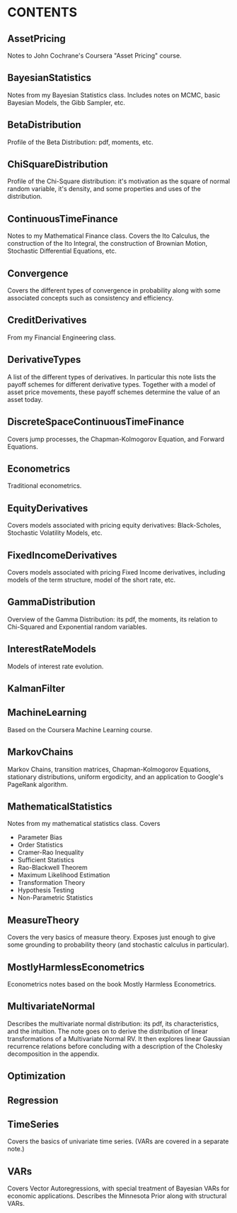 CONTENTS
=============

AssetPricing
-------------

Notes to John Cochrane's Coursera "Asset Pricing" course.
     
BayesianStatistics
--------------------

Notes from my Bayesian Statistics class. Includes
notes on MCMC, basic Bayesian Models, the Gibb Sampler,
etc.

BetaDistribution
-------------------

Profile of the Beta Distribution: pdf, moments, etc.

ChiSquareDistribution
-----------------------

Profile of the Chi-Square distribution: it's 
motivation as the square of normal random variable, it's
density, and some properties and uses of the distribution.

ContinuousTimeFinance
-----------------------

Notes to my Mathematical Finance class. Covers the Ito
Calculus, the construction of the Ito Integral, the
construction of Brownian Motion, Stochastic Differential
Equations, etc.

Convergence
-----------------

Covers the different types of convergence in probability
along with some associated concepts such as consistency
and efficiency.

CreditDerivatives
-------------------

From my Financial Engineering class.


DerivativeTypes
------------------

A list of the different types of derivatives. In 
particular this note lists the payoff schemes for
different derivative types.  Together with a model
of asset price movements, these payoff schemes
determine the value of an asset today.


DiscreteSpaceContinuousTimeFinance
-----------------------------------

Covers jump processes, the Chapman-Kolmogorov Equation,
and Forward Equations.


Econometrics
--------------

Traditional econometrics.


EquityDerivatives
------------------

Covers models associated with pricing equity derivatives:
Black-Scholes, Stochastic Volatility Models, etc.


FixedIncomeDerivatives
-----------------------

Covers models associated with pricing Fixed Income
derivatives, including models of the term structure,
model of the short rate, etc.


GammaDistribution
-------------------

Overview of the Gamma Distribution: its pdf, the moments,
its relation to Chi-Squared and Exponential random 
variables.


InterestRateModels
-------------------

Models of interest rate evolution.


KalmanFilter
--------------


MachineLearning
-----------------

Based on the Coursera Machine Learning course.


MarkovChains
-------------

Markov Chains, transition matrices, Chapman-Kolmogorov 
Equations, stationary distributions, uniform ergodicity,
and an application to Google's PageRank algorithm.


MathematicalStatistics
-----------------------

Notes from my mathematical statistics class.  Covers
- Parameter Bias
- Order Statistics
- Cramer-Rao Inequality
- Sufficient Statistics
- Rao-Blackwell Theorem
- Maximum Likelihood Estimation
- Transformation Theory
- Hypothesis Testing
- Non-Parametric Statistics


MeasureTheory
-------------

Covers the very basics of measure theory.  Exposes just
enough to give some grounding to probability theory
(and stochastic calculus in particular).


MostlyHarmlessEconometrics
---------------------------

Econometrics notes based on the book Mostly Harmless
Econometrics.


MultivariateNormal
--------------------

Describes the multivariate normal distribution: its
pdf, its characteristics, and the intuition. The note 
goes on to derive the distribution of linear 
transformations of a Multivariate Normal RV. It then
explores linear Gaussian recurrence relations before
concluding with a description of the Cholesky 
decomposition in the appendix.


Optimization
--------------


Regression
------------


TimeSeries
-----------

Covers the basics of univariate time series. (VARs are
covered in a separate note.)


VARs
-----

Covers Vector Autoregressions, with special treatment
of Bayesian VARs for economic applications.  Describes
the Minnesota Prior along with structural VARs.

